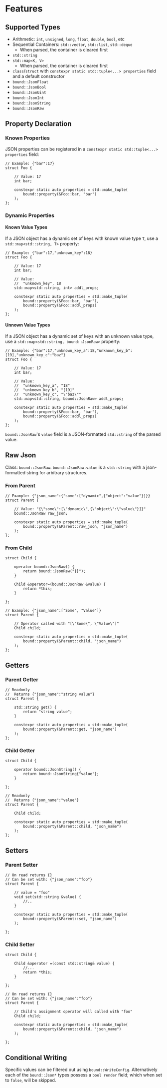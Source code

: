 # Features

## Supported Types

* Arithmetic: `int`, `unsigned`, `long`, `float`, `double`, `bool`, etc
* Sequential Containers: `std::vector`, `std::list`, `std::deque` 
    * When parsed, the container is cleared first
* `std::string`
* `std::map<K, V>`
    * When parsed, the container is cleared first
* `class`/`struct` with `constexpr static std::tuple<...> properties` field and a default constructor
* `bound::JsonFloat`
* `bound::JsonBool`
* `bound::JsonUint`
* `bound::JsonInt`
* `bound::JsonString`
* `bound::JsonRaw`

## Property Declaration

### Known Properties

JSON properties can be registered in a `constexpr static std::tuple<...> properties` field:

```
// Example: {"bar":17}
struct Foo {

    // Value: 17
    int bar;

    constexpr static auto properties = std::make_tuple(
        bound::property(&Foo::bar, "bar")
    );
};
```

### Dynamic Properties

#### Known Value Types

If a JSON object has a dynamic set of keys with known value type `T`, use a `std::map<std::string, T>` property:

```
// Example: {"bar":17,"unknown_key":18}
struct Foo {

    // Value: 17
    int bar;

    // Value:
    //  "unknown_key", 18
    std::map<std::string, int> addl_props;

    constexpr static auto properties = std::make_tuple(
        bound::property(&Foo::bar, "bar"),
        bound::property(&Foo::addl_props)
    );
};
```

#### Unnown Value Types

If a JSON object has a dynamic set of keys with an unknown value type, use a `std::map<std::string, bound::JsonRaw>` property:

```
// Example: {"bar":17,"unknown_key_a":18,"unknown_key_b":[19],"unknown_key_c":"baz"}
struct Foo {

    // Value: 17
    int bar;

    // Value:
    //  "unknown_key_a", "18"
    //  "unknown_key_b", "[19]"
    //  "unknown_key_c", "\"baz\""
    std::map<std::string, bound::JsonRaw> addl_props;

    constexpr static auto properties = std::make_tuple(
        bound::property(&Foo::bar, "bar"),
        bound::property(&Foo::addl_props)
    );
};
```

`bound::JsonRaw`'s `value` field is a JSON-formatted `std::string` of the parsed value.


## Raw Json

Class: `bound::JsonRaw`. `bound::JsonRaw.value` is a `std::string` with a json-formatted string for arbitrary structures. 

### From Parent

```
// Example: {"json_name":{"some":["dynamic",{"object":"value"}]}}
struct Parent {

    // Value: "{\"some\":[\"dynamic\",{\"object\":\"value\"}]}"
    bound::JsonRaw raw_json;

    constexpr static auto properties = std::make_tuple(
        bound::property(&Parent::raw_json, "json_name")
    );
};
```

### From Child

```
struct Child {

    operator bound::JsonRaw() {
        return bound::JsonRaw("{}");
    }

    Child &operator=(bound::JsonRaw &value) {
        return *this;
    }

};

// Example: {"json_name":["Some", "Value"]}
struct Parent {

    // Operator called with "[\"Some\", \"Value\"]"
    Child child;

    constexpr static auto properties = std::make_tuple(
        bound::property(&Parent::child, "json_name")
    );
};
```

## Getters

### Parent Getter

```
// Readonly
//  Returns {"json_name":"string value"}
struct Parent {

    std::string get() {
        return "string value";
    }

    constexpr static auto properties = std::make_tuple(
        bound::property(&Parent::get, "json_name")
    );
};
```

### Child Getter

```
struct Child {

    operator bound::JsonString() {
        return bound::JsonString{"value"};
    }

};

// Readonly
//  Returns {"json_name":"value"}
struct Parent {

    Child child;

    constexpr static auto properties = std::make_tuple(
        bound::property(&Parent::child, "json_name")
    );
};
```

## Setters

### Parent Setter

```
// On read returns {}
// Can be set with: {"json_name":"foo"}
struct Parent {

    // value = "foo"
    void set(std::string &value) {
        //..
    }

    constexpr static auto properties = std::make_tuple(
        bound::property(&Parent::set, "json_name")
    );

};
```

### Child Setter

```
struct Child {

    Child &operator =(const std::string& value) {
        //...
        return *this;
    }

};

// On read returns {}
// Can be set with: {"json_name":"foo"}
struct Parent {

    // Child's assignment operator will called with "foo"
    Child child;

    constexpr static auto properties = std::make_tuple(
        bound::property(&Parent::child, "json_name")
    );

};
```

## Conditional Writing

Specific values can be filtered out using `bound::WriteConfig`. Alternatively each of the `bound::Json*` types possess a `bool render` field; which when set to `false`, will be skipped.

